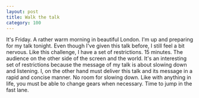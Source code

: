 ```yaml
---
layout: post
title: Walk the talk
category: 100
---
```

It's Friday. A rather warm morning in beautiful London. I'm up and preparing for my talk tonight. Even though I've given this talk before, I still feel a bit nervous. Like this challenge, I have a set of restrictions. 15 minutes. The audience on the other side of the screen and the world. It's an interesting set of restrictions because the message of my talk is about slowing down and listening. I, on the other hand must deliver this talk and its message in a rapid and concise manner. No room for slowing down. Like with anything in life, you must be able to change gears when necessary. Time to jump in the fast lane.
